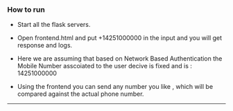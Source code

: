 ### How to run

- Start all the flask servers.
- Open frontend.html and put +14251000000 in the input and you will get response and logs.

- Here we are assuming that based on Network Based Authentication the Mobile Number asscoiated to the 
user decive is fixed and is : 14251000000
- Using the frontend you can send any number you like , which will be compared against the actual phone number.

------------------------------------------------------------